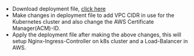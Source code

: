 * Download deployment file, [click here](https://kubernetes.github.io/ingress-nginx/deploy/#aws)
* Make changes in deployment file to add VPC CIDR in use for the Kubernetes cluster and also change the AWS Certificate Manager(ACM)-ID.
* Apply the deployment file after making the above changes, this will setup Nginx-Ingress-Controller on k8s cluster and a Load-Balancer in AWS.

